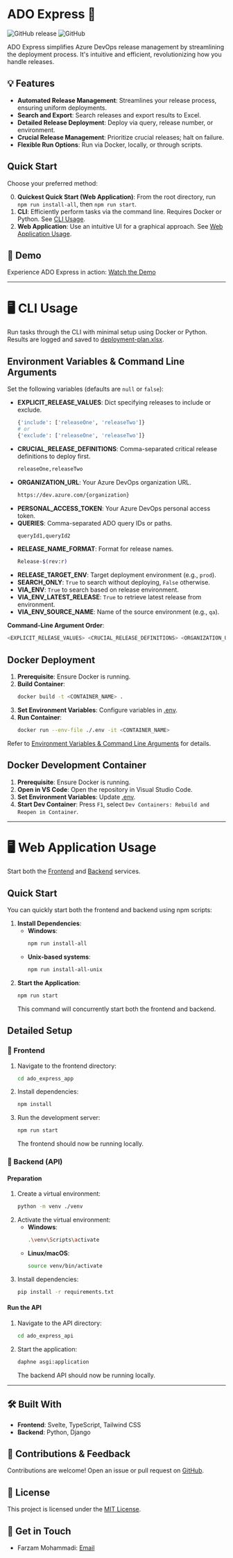 # ADO Express 🚀
![GitHub release](https://img.shields.io/github/v/release/FarzamMohammadi/ado-express)
![GitHub](https://img.shields.io/github/license/FarzamMohammadi/ado-express)

ADO Express simplifies Azure DevOps release management by streamlining the deployment process. It's intuitive and efficient, revolutionizing how you handle releases.

## 💡 Features

- **Automated Release Management**: Streamlines your release process, ensuring uniform deployments.
- **Search and Export**: Search releases and export results to Excel.
- **Detailed Release Deployment**: Deploy via query, release number, or environment.
- **Crucial Release Management**: Prioritize crucial releases; halt on failure.
- **Flexible Run Options**: Run via Docker, locally, or through scripts.

## Quick Start

Choose your preferred method:

0. **Quickest Quick Start (Web Application)**: From the root directory, run `npm run install-all`, then `npm run start`.
1. **CLI**: Efficiently perform tasks via the command line. Requires Docker or Python. See [CLI Usage](#️-cli-usage).
2. **Web Application**: Use an intuitive UI for a graphical approach. See [Web Application Usage](#️-web-application-usage).

## 🎥 Demo

Experience ADO Express in action: [Watch the Demo](https://www.linkedin.com/posts/farzam-m_warmest-greetings-everyone-time-does-indeed-activity-7083582850511372288-Ov6c?utm_source=share&utm_medium=member_desktop)

---

# 🖥️ CLI Usage

Run tasks through the CLI with minimal setup using Docker or Python. Results are logged and saved to [deployment-plan.xlsx](ado_express/files/search-results/deployment-plan.xlsx).

## Environment Variables & Command Line Arguments

Set the following variables (defaults are `null` or `false`):

- **EXPLICIT_RELEASE_VALUES**: Dict specifying releases to include or exclude.
  ```sh
  {'include': ['releaseOne', 'releaseTwo']}
  # or
  {'exclude': ['releaseOne', 'releaseTwo']}
  ```
- **CRUCIAL_RELEASE_DEFINITIONS**: Comma-separated critical release definitions to deploy first.
  ```sh
  releaseOne,releaseTwo
  ```
- **ORGANIZATION_URL**: Your Azure DevOps organization URL.
  ```sh
  https://dev.azure.com/{organization}
  ```
- **PERSONAL_ACCESS_TOKEN**: Your Azure DevOps personal access token.
- **QUERIES**: Comma-separated ADO query IDs or paths.
  ```sh
  queryId1,queryId2
  ```
- **RELEASE_NAME_FORMAT**: Format for release names.
  ```sh
  Release-$(rev:r)
  ```
- **RELEASE_TARGET_ENV**: Target deployment environment (e.g., `prod`).
- **SEARCH_ONLY**: `True` to search without deploying, `False` otherwise.
- **VIA_ENV**: `True` to search based on release environment.
- **VIA_ENV_LATEST_RELEASE**: `True` to retrieve latest release from environment.
- **VIA_ENV_SOURCE_NAME**: Name of the source environment (e.g., `qa`).

**Command-Line Argument Order**:
```sh
<EXPLICIT_RELEASE_VALUES> <CRUCIAL_RELEASE_DEFINITIONS> <ORGANIZATION_URL> <PERSONAL_ACCESS_TOKEN> <QUERIES> <RELEASE_NAME_FORMAT> <RELEASE_TARGET_ENV> <SEARCH_ONLY> <VIA_ENV> <VIA_ENV_LATEST_RELEASE> <VIA_ENV_SOURCE_NAME>
```

## Docker Deployment

1. **Prerequisite**: Ensure Docker is running.
2. **Build Container**:
   ```sh
   docker build -t <CONTAINER_NAME> .
   ```
3. **Set Environment Variables**: Configure variables in [.env](/.env).
4. **Run Container**:
   ```sh
   docker run --env-file ./.env -it <CONTAINER_NAME>
   ```

Refer to [Environment Variables & Command Line Arguments](#environment-variables--command-line-arguments) for details.

## Docker Development Container

1. **Prerequisite**: Ensure Docker is running.
2. **Open in VS Code**: Open the repository in Visual Studio Code.
3. **Set Environment Variables**: Update [.env](/.env).
4. **Start Dev Container**: Press `F1`, select `Dev Containers: Rebuild and Reopen in Container`.

---

# 🖥️ Web Application Usage

Start both the [Frontend](#-frontend) and [Backend](#-backend-api) services.

## Quick Start

You can quickly start both the frontend and backend using npm scripts:

1. **Install Dependencies**:
   - **Windows**:
     ```sh
     npm run install-all
     ```
   - **Unix-based systems**:
     ```sh
     npm run install-all-unix
     ```
2. **Start the Application**:
   ```sh
   npm run start
   ```
   This command will concurrently start both the frontend and backend.

## Detailed Setup

### 🎨 Frontend

1. Navigate to the frontend directory:
   ```sh
   cd ado_express_app
   ```
2. Install dependencies:
   ```sh
   npm install
   ```
3. Run the development server:
   ```sh
   npm run start
   ```
   The frontend should now be running locally.

### 🔧 Backend (API)

#### Preparation

1. Create a virtual environment:
   ```sh
   python -m venv ./venv
   ```
2. Activate the virtual environment:
   - **Windows**:
     ```sh
     .\venv\Scripts\activate
     ```
   - **Linux/macOS**:
     ```sh
     source venv/bin/activate
     ```
3. Install dependencies:
   ```sh
   pip install -r requirements.txt
   ```

#### Run the API

1. Navigate to the API directory:
   ```sh
   cd ado_express_api
   ```
2. Start the application:
   ```sh
   daphne asgi:application
   ```
   The backend API should now be running locally.

---

## 🛠️ Built With

- **Frontend**: Svelte, TypeScript, Tailwind CSS
- **Backend**: Python, Django

## 🤝 Contributions & Feedback

Contributions are welcome! Open an issue or pull request on [GitHub](https://github.com/FarzamMohammadi/ado-express/issues).

## 📝 License

This project is licensed under the [MIT License](LICENSE).

## 📮 Get in Touch

- Farzam Mohammadi: [Email](mailto:farzammohammadia@gmail.com)